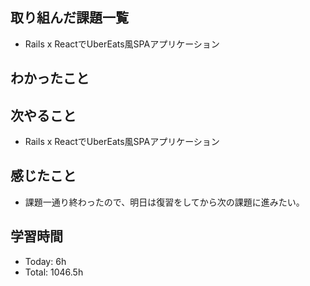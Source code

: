 ## 取り組んだ課題一覧
- Rails x ReactでUberEats風SPAアプリケーション
## わかったこと
## 次やること
- Rails x ReactでUberEats風SPAアプリケーション
## 感じたこと
- 課題一通り終わったので、明日は復習をしてから次の課題に進みたい。
## 学習時間
- Today: 6h
- Total: 1046.5h
